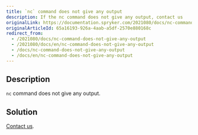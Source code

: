 ```yaml
---
title: `nc` command does not give any output
description: If the nc command does not give any output, contact us
originalLink: https://documentation.spryker.com/2021080/docs/nc-command-does-not-give-any-output
originalArticleId: 65a16193-926a-4aab-a5df-2570e880168c
redirect_from:
  - /2021080/docs/nc-command-does-not-give-any-output
  - /2021080/docs/en/nc-command-does-not-give-any-output
  - /docs/nc-command-does-not-give-any-output
  - /docs/en/nc-command-does-not-give-any-output
---
```


## Description
`nc` command does not give any output.

## Solution
[Contact us](https://support.spryker.com/hc/en-us).
